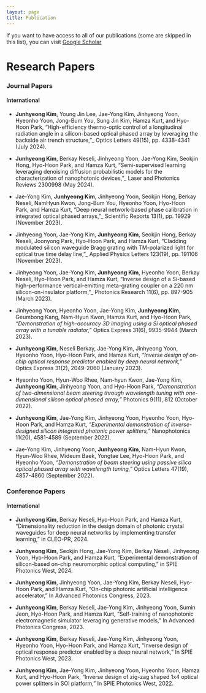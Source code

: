 ```yaml
---
layout: page
title: Publication
---
```


If you want to have access to all of our publications (some are skipped in this list), you can visit [Google Scholar](https://scholar.google.com/citations?user=CqRv3WUAAAAJ&hl=ko)

# Research Papers

### Journal Papers

#### International

- **Junhyeong Kim**, Young Jin Lee, Jae-Yong Kim, Jinhyeong Yoon, Hyeonho Yoon, Jong-Bum You, Sung Jin Kim, Hamza Kurt, and Hyo-Hoon Park, “High-efficiency thermo-optic control of a longitudinal radiation angle in a silicon-based optical phased array by leveraging the backside air trench structure,”_ Optics Letters 49(15), pp. 4338-4341 (July 2024).

- **Junhyeong Kim**, Berkay Neseli, Jinhyeong Yoon, Jae-Yong Kim, Seokjin Hong, Hyo-Hoon Park, and Hamza Kurt, “Semi-supervised learning leveraging denoising diffusion probabilistic models for the characterization of nanophotonic devices,”_ Laser and Photonics Reviews 2300998 (May 2024).

- Jae-Yong Kim, **Junhyeong Kim**, Jinhyeong Yoon, Seokjin Hong, Berkay Neseli, NamHyun Kwon, Jong-Bum You, Hyeonho Yoon, Hyo-Hoon Park, and Hamza Kurt, “Deep neural network-based phase calibration in integrated optical phased arrays,”_ Scientific Reports 13(1), pp. 19929 (November 2023).

- Jinhyeong Yoon, Jae-Yong Kim, **Junhyeong Kim**, Seokjin Hong, Berkay Neseli, Joonyong Park, Hyo-Hoon Park, and Hamza Kurt, “Cladding modulated silicon waveguide Bragg grating with TM-polarized light for optical true time delay line,”_ Applied Physics Letters 123(19), pp. 191106 (November 2023).

- Jinhyeong Yoon, Jae-Yong Kim, **Junhyeong Kim**, Hyeonho Yoon, Berkay Neseli, Hyo-Hoon Park, and Hamza Kurt, “Inverse design of a Si-based high-performance vertical-emitting meta-grating coupler on a 220 nm silicon-on-insulator platform,”_ Photonics Research 11(6), pp. 897-905 (March 2023).

- Jinhyeong Yoon, Hyeonho Yoon, Jae-Yong Kim, **Junhyeong Kim**, Geumbong Kang, Nam-Hyun Kwon, Hamza Kurt, and Hyo-Hoon Park, _“Demonstration of high-accuracy 3D imaging using a Si optical phased array with a tunable radiator,”_ Optics Express 31(6), 9935-9944 (March 2023).

- **Junhyeong Kim**, Neseli Berkay, Jae-Yong Kim, Jinhyeong Yoon, Hyeonho Yoon, Hyo-Hoon Park, and Hamza Kurt, _“Inverse design of on-chip optical response predictor enabled by deep neural network,”_ Optics Express 31(2), 2049-2060 (January 2023).

- Hyeonho Yoon, Hyun-Woo Rhee, Nam-hyun Kwon, Jae-Yong Kim, **Junhyeong Kim**, Jinhyeong Yoon, and Hyo-Hoon Park, _“Demonstration of two-dimensional beam steering through wavelength tuning with one-dimensional silicon optical phased array,”_ Photonics 9(11), 812 (October 2022).

- **Junhyeong Kim**, Jae-Yong Kim, Jinhyeong Yoon, Hyeonho Yoon, Hyo-Hoon Park, and Hamza Kurt, _“Experimental demonstration of inverse-designed silicon integrated photonic power splitters,”_ Nanophotonics 11(20), 4581-4589 (September 2022).

- Jae-Yong Kim, Jinhyeong Yoon, **Junhyeong Kim**, Nam-Hyun Kwon, Hyun-Woo Rhee, Mideum Baek, Yongtae Lee, Hyo-Hoon Park, and Hyeonho Yoon, _“Demonstration of beam steering using passive silica optical phased array with wavelength tuning,”_ Optics Letters 47(19), 4857-4860 (September 2022).

### Conference Papers

#### International

- **Junhyeong Kim**, Berkay Neseli, Hyo-Hoon Park, and Hamza Kurt, “Dimensionality reduction in the design domain of photonic crystal waveguides for deep neural networks by implementing transfer learning,” in CLEO-PR, 2024.

- **Junhyeong Kim**, Seokjin Hong, Jae-Yong Kim, Berkay Neseli, Jinhyeong Yoon, Hyo-Hoon Park, and Hamza Kurt, “Experimental demonstration of silicon-based on-chip neuromorphic optical computing,” in SPIE Photonics West, 2024.

- **Junhyeong Kim**, Jinhyeong Yoon, Jae-Yong Kim, Berkay Neseli, Hyo-Hoon Park, and Hamza Kurt, “On-chip photonic artificial intelligence accelerator,” In Advanced Photonics Congress, 2023.

- **Junhyeong Kim**, Berkay Neseli, Jae-Yong Kim, Jinhyeong Yoon, Sumin Jeon, Hyo-Hoon Park, and Hamza Kurt, “Self-training of nanophotonic electromagnetic simulator leveraging generative models,” In Advanced Photonics Congress, 2023.

- **Junhyeong Kim**, Berkay Neseli, Jae-Yong Kim, Jinhyeong Yoon, Hyeonho Yoon, Hyo-Hoon Park, and Hamza Kurt, “Inverse design of optical response predictor enabled by a deep neural network,” In SPIE Photonics West, 2023.

- **Junhyeong Kim**, Jae-Yong Kim, Jinhyeong Yoon, Hyeonho Yoon, Hamza Kurt, and Hyo-Hoon Park, “Inverse design of zig-zag shaped 1x4 optical power splitters in SOI platform,” In SPIE Photonics West, 2022.
